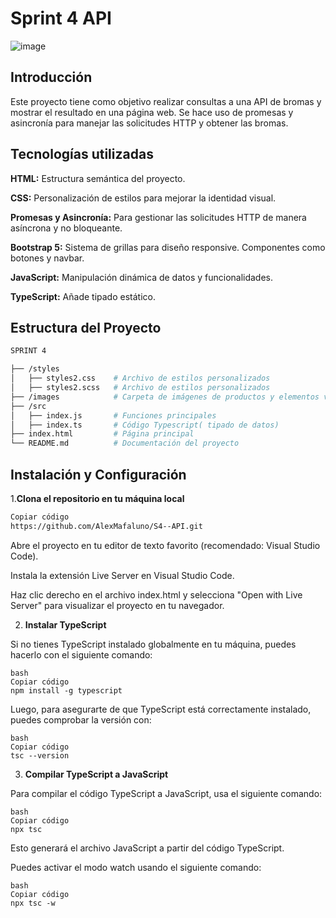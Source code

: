 # Sprint 4 API

![image](https://github.com/user-attachments/assets/edf88040-70ea-4997-95d2-1f71587e503e)


## Introducción 

Este proyecto tiene como objetivo realizar consultas a una API de bromas y mostrar el resultado en una página web. 
Se hace uso de promesas y asincronía para manejar las solicitudes HTTP y obtener las bromas.

## Tecnologías utilizadas

**HTML:** Estructura semántica del proyecto.

**CSS:** Personalización de estilos para mejorar la identidad visual.

**Promesas y Asincronía:** Para gestionar las solicitudes HTTP de manera asíncrona y no bloqueante.

**Bootstrap 5:** Sistema de grillas para diseño responsive. Componentes como botones y navbar.

**JavaScript:** Manipulación dinámica de datos y funcionalidades.

**TypeScript:** Añade tipado estático.

## Estructura del Proyecto

```bash
SPRINT 4

├── /styles
│   ├── styles2.css    # Archivo de estilos personalizados
│   ├── styles2.scss   # Archivo de estilos personalizados
├── /images            # Carpeta de imágenes de productos y elementos visuales
├── /src
│   ├── index.js       # Funciones principales
│   ├── index.ts       # Código Typescript( tipado de datos)
├── index.html         # Página principal
└── README.md          # Documentación del proyecto
```
## Instalación y Configuración
1.**Clona el repositorio en tu máquina local**

```bash
Copiar código
https://github.com/AlexMafaluno/S4--API.git

```
Abre el proyecto en tu editor de texto favorito (recomendado: Visual Studio Code).

Instala la extensión Live Server en Visual Studio Code.

Haz clic derecho en el archivo index.html y selecciona "Open with Live Server" para visualizar el proyecto en tu navegador.



2. **Instalar TypeScript**

Si no tienes TypeScript instalado globalmente en tu máquina, puedes hacerlo con el siguiente comando:
```
bash
Copiar código
npm install -g typescript
```
Luego, para asegurarte de que TypeScript está correctamente instalado, puedes comprobar la versión con:

```
bash
Copiar código
tsc --version
```
3. **Compilar TypeScript a JavaScript**

Para compilar el código TypeScript a JavaScript, usa el siguiente comando:
```
bash
Copiar código
npx tsc
```
Esto generará el archivo JavaScript a partir del código TypeScript.

Puedes activar el modo watch usando el siguiente comando:
```
bash
Copiar código
npx tsc -w
```
